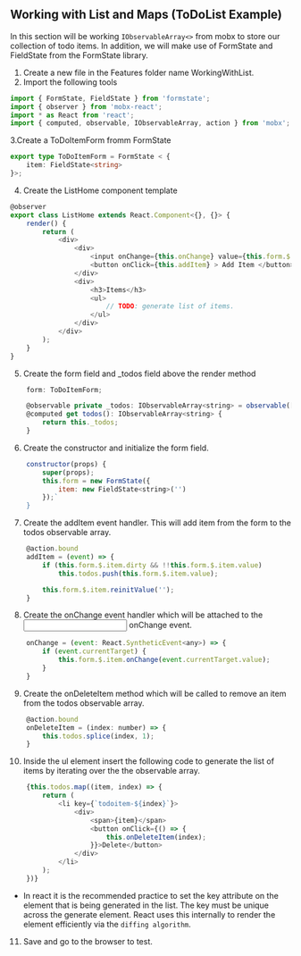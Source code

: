## Working with List and Maps (ToDoList Example)
In this section will be working `IObservableArray<>` from mobx to store our collection of todo items. In addition, we will make use of FormState and FieldState from the FormState library.
1. Create a new file in the Features folder name WorkingWithList.
2. Import the following tools
```ts
import { FormState, FieldState } from 'formstate';
import { observer } from 'mobx-react';
import * as React from 'react';
import { computed, observable, IObservableArray, action } from 'mobx';
```
3.Create a ToDoItemForm fromm FormState
```ts
export type ToDoItemForm = FormState < {
    item: FieldState<string>
}>;
```
4. Create the ListHome component template
```js
@observer
export class ListHome extends React.Component<{}, {}> {
    render() {
        return (
            <div>
                <div>
                    <input onChange={this.onChange} value={this.form.$.item.value} />
                    <button onClick={this.addItem} > Add Item </button>
                </div>
                <div>
                    <h3>Items</h3>
                    <ul>
                        // TODO: generate list of items.
                    </ul>
                </div>
            </div>
        );
    }
}
```
5. Create the form field and _todos field above the render method
```js
    form: ToDoItemForm;

    @observable private _todos: IObservableArray<string> = observable([]);
    @computed get todos(): IObservableArray<string> {
        return this._todos;
    }
```
6. Create the constructor and initialize the form field.
```js
    constructor(props) {
        super(props);
        this.form = new FormState({
            item: new FieldState<string>('')
        });`
    }
```
7. Create the addItem event handler. This will add  item from the form to the todos observable array.
```js
    @action.bound
    addItem = (event) => {
        if (this.form.$.item.dirty && !!this.form.$.item.value)
            this.todos.push(this.form.$.item.value);

        this.form.$.item.reinitValue('');
    }
```
8. Create the onChange event handler which will be attached to the <input /> onChange event.
```js
    onChange = (event: React.SyntheticEvent<any>) => {
        if (event.currentTarget) {
            this.form.$.item.onChange(event.currentTarget.value);
        }
    }
```
9. Create the onDeleteItem method which will be called to remove an item from the todos observable array.
```js
    @action.bound
    onDeleteItem = (index: number) => {
        this.todos.splice(index, 1);
    }
```
10. Inside the ul element insert the following code to generate the list of items by iterating over the the observable array. 
```js
    {this.todos.map((item, index) => {
        return (
            <li key={`todoitem-${index}`}>
                <div>
                    <span>{item}</span>
                    <button onClick={() => {
                        this.onDeleteItem(index);
                    }}>Delete</button>
                </div>
            </li>
        );
    })}         
```
- In react it is the recommended practice to set the key attribute on the element that is being generated in the list. The key must be unique across the generate element. React uses this internally to render the element efficiently via the `diffing algorithm`.
11. Save and go to the browser to test.